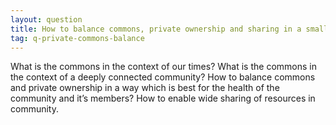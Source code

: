 ```yaml
---
layout: question
title: How to balance commons, private ownership and sharing in a small community?
tag: q-private-commons-balance
---
```


What is the commons in the context of our times? What is the commons in the context of a deeply connected community? How to balance commons and private ownership in a way which is best for the health of the community and it’s members? How to enable wide sharing of resources in community.